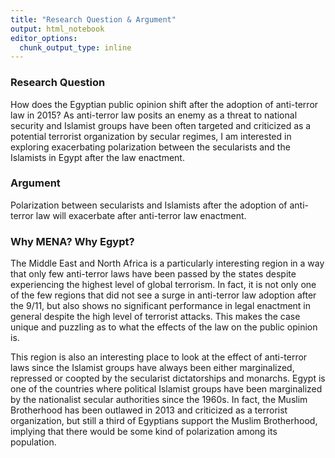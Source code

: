 ```yaml
---
title: "Research Question & Argument"
output: html_notebook
editor_options: 
  chunk_output_type: inline
---
```



### Research Question

How does the Egyptian public opinion shift after the adoption of anti-terror law in 2015? As anti-terror law posits an enemy as a threat to national security and Islamist groups have been often targeted and criticized as a potential terrorist organization by secular regimes, I am interested in exploring exacerbating polarization between the secularists and the Islamists in Egypt after the law enactment. 

### Argument 

Polarization between secularists and Islamists after the adoption of anti-terror law will exacerbate after anti-terror law enactment.


### Why MENA? Why Egypt?

The Middle East and North Africa is a particularly interesting region in a way that only few anti-terror laws have been passed by the states despite experiencing the highest level of global terrorism. In fact, it is not only one of the few regions that did not see a surge in anti-terror law adoption after the 9/11, but also shows no significant performance in legal enactment in general despite the high level of terrorist attacks. This makes the case unique and puzzling as to what the effects of the law on the public opinion is.

This region is also an interesting place to look at the effect of anti-terror laws since the Islamist groups have always been either marginalized, repressed or coopted by the secularist dictatorships and monarchs. Egypt is one of the countries where political Islamist groups have been marginalized by the nationalist secular authorities since the 1960s. In fact, the Muslim Brotherhood has been outlawed in 2013 and criticized as a terrorist organization, but still a third of Egyptians support the Muslim Brotherhood, implying that there would be some kind of polarization among its population.
